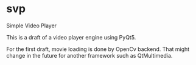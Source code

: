 # svp
Simple Video Player

This is a draft of a video player engine using PyQt5.

For the first draft, movie loading is done by OpenCv backend. That might change in the future for another framework such as QtMultimedia.
